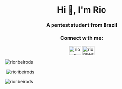 <h1 align="center">Hi 👋, I'm Rio</h1>
<h3 align="center">A pentest student from Brazil</h3>

<h3 align="center">Connect with me:</h3>
<p align="center">
<a href="https://linkedin.com/in/rio-ribeiro" target="blank"><img align="center" src="https://raw.githubusercontent.com/rahuldkjain/github-profile-readme-generator/master/src/images/icons/Social/linked-in-alt.svg" alt="rio-ribeiro" height="30" width="40" /></a>
<a href="https://www.hackerrank.com/rioribeirods" target="blank"><img align="center" src="https://raw.githubusercontent.com/rahuldkjain/github-profile-readme-generator/master/src/images/icons/Social/hackerrank.svg" alt="rioribeirods" height="30" width="40" /></a>
</p>

<p display="block"><img align="center" src="https://github-readme-stats.vercel.app/api/top-langs?username=rioribeirods&show_icons=true&locale=en&layout=compact" alt="rioribeirods" /></p>

<p>&nbsp;<img align="center" src="https://github-readme-stats.vercel.app/api?username=rioribeirods&show_icons=true&locale=en" alt="rioribeirods" /></p>

<p><img align="center" src="https://github-readme-streak-stats.herokuapp.com/?user=rioribeirods&" alt="rioribeirods" /></p>
